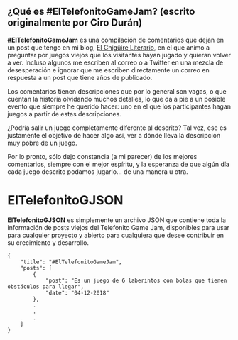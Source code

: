 ##  ¿Qué es #ElTelefonitoGameJam? (escrito originalmente por Ciro Durán)

**#ElTelefonitoGameJam** es una compilación de comentarios que dejan en un post que tengo en mi blog, [El Chigüire Literario](http://www.elchiguireliterario.com/), en el que animo a preguntar por juegos viejos que los visitantes hayan jugado y quieran volver a ver. Incluso algunos me escriben al correo o a Twitter en una mezcla de desesperación e ignorar que me escriben directamente un correo en respuesta a un post que tiene años de publicado.

Los comentarios tienen descripciones que por lo general son vagas, o que cuentan la historia olvidando muchos detalles, lo que da a pie a un posible evento que siempre he querido hacer: uno en el que los participantes hagan juegos a partir de estas descripciones.

¿Podría salir un juego completamente diferente al descrito? Tal vez, ese es justamente el objetivo de hacer algo así, ver a dónde lleva la descripción muy pobre de un juego.

Por lo pronto, sólo dejo constancia (a mi parecer) de los mejores comentarios, siempre con el mejor espíritu, y la esperanza de que algún día cada juego descrito podamos jugarlo... de una manera u otra. 

# ElTelefonitoGJSON

**ElTelefonitoGJSON** es simplemente un archivo JSON que contiene toda la información de posts viejos del Telefonito Game Jam, disponibles para usar para cualquier proyecto y abierto para cualquiera que desee contribuir en su crecimiento y desarrollo. 

~~~
{
    "title": "#ElTelefonitoGameJam",
    "posts": [
        {
            "post": "Es un juego de 6 laberintos con bolas que tienen obstáculos para llegar",
            "date": "04-12-2018"
        },
        .
        .
        .
    ]
}
~~~

